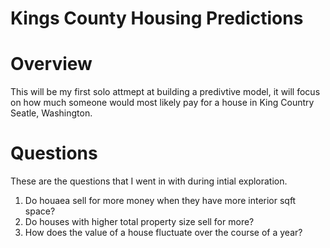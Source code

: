 # Kings County Housing Predictions


# Overview
This will be my first solo attmept at building a predivtive model, it will focus on 
how much someone would most likely pay for a house in King Country Seatle, Washington.

# Questions

These are the questions that I went in with during intial exploration. 

1. Do houaea sell for more money when they have more interior sqft space?
2. Do houses with higher total property size sell for more?
3. How does the value of a house fluctuate over the course of a year?
